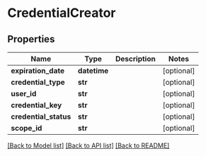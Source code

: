 # CredentialCreator

## Properties
Name | Type | Description | Notes
------------ | ------------- | ------------- | -------------
**expiration_date** | **datetime** |  | [optional] 
**credential_type** | **str** |  | [optional] 
**user_id** | **str** |  | [optional] 
**credential_key** | **str** |  | [optional] 
**credential_status** | **str** |  | [optional] 
**scope_id** | **str** |  | [optional] 

[[Back to Model list]](../README.md#documentation-for-models) [[Back to API list]](../README.md#documentation-for-api-endpoints) [[Back to README]](../README.md)


